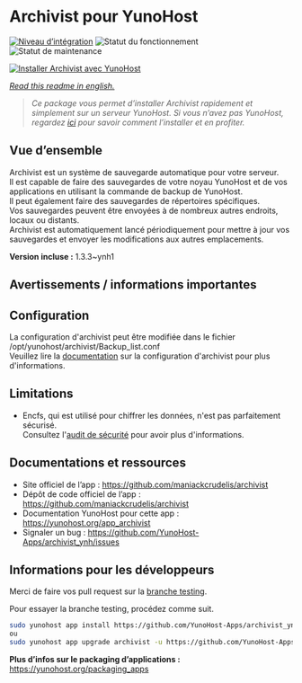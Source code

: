 <!--
N.B.: This README was automatically generated by https://github.com/YunoHost/apps/tree/master/tools/README-generator
It shall NOT be edited by hand.
-->

# Archivist pour YunoHost

[![Niveau d’intégration](https://dash.yunohost.org/integration/archivist.svg)](https://dash.yunohost.org/appci/app/archivist) ![Statut du fonctionnement](https://ci-apps.yunohost.org/ci/badges/archivist.status.svg) ![Statut de maintenance](https://ci-apps.yunohost.org/ci/badges/archivist.maintain.svg)

[![Installer Archivist avec YunoHost](https://install-app.yunohost.org/install-with-yunohost.svg)](https://install-app.yunohost.org/?app=archivist)

*[Read this readme in english.](./README.md)*

> *Ce package vous permet d’installer Archivist rapidement et simplement sur un serveur YunoHost.
Si vous n’avez pas YunoHost, regardez [ici](https://yunohost.org/#/install) pour savoir comment l’installer et en profiter.*

## Vue d’ensemble

Archivist est un système de sauvegarde automatique pour votre serveur.  
Il est capable de faire des sauvegardes de votre noyau YunoHost et de vos applications en utilisant la commande de backup de YunoHost.  
Il peut également faire des sauvegardes de répertoires spécifiques.  
Vos sauvegardes peuvent être envoyées à de nombreux autres endroits, locaux ou distants.  
Archivist est automatiquement lancé périodiquement pour mettre à jour vos sauvegardes et envoyer les modifications aux autres emplacements.


**Version incluse :** 1.3.3~ynh1
## Avertissements / informations importantes

## Configuration

La configuration d'archivist peut être modifiée dans le fichier /opt/yunohost/archivist/Backup_list.conf  
Veuillez lire la [documentation](https://github.com/maniackcrudelis/archivist/blob/master/Configuration_fr.md) sur la configuration d'archivist pour plus d'informations.

## Limitations

* Encfs, qui est utilisé pour chiffrer les données, n'est pas parfaitement sécurisé.  
Consultez l'[audit de sécurité](https://defuse.ca/audits/encfs.htm) pour avoir plus d'informations.


## Documentations et ressources

* Site officiel de l’app : <https://github.com/maniackcrudelis/archivist>
* Dépôt de code officiel de l’app : <https://github.com/maniackcrudelis/archivist>
* Documentation YunoHost pour cette app : <https://yunohost.org/app_archivist>
* Signaler un bug : <https://github.com/YunoHost-Apps/archivist_ynh/issues>

## Informations pour les développeurs

Merci de faire vos pull request sur la [branche testing](https://github.com/YunoHost-Apps/archivist_ynh/tree/testing).

Pour essayer la branche testing, procédez comme suit.

``` bash
sudo yunohost app install https://github.com/YunoHost-Apps/archivist_ynh/tree/testing --debug
ou
sudo yunohost app upgrade archivist -u https://github.com/YunoHost-Apps/archivist_ynh/tree/testing --debug
```

**Plus d’infos sur le packaging d’applications :** <https://yunohost.org/packaging_apps>